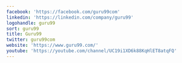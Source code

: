 ```yaml
---
facebook: 'https://facebook.com/guru99com'
linkedin: 'https://linkedin.com/company/guru99'
logohandle: guru99
sort: guru99
title: Guru99
twitter: guru99com
website: 'https://www.guru99.com/'
youtube: 'https://youtube.com/channel/UC19i1XD6k88KqHlET8atqFQ'
---
```

